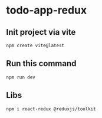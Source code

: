 # todo-app-redux

## Init project via vite
```
npm create vite@latest
```

## Run this command
```
npm run dev
```

## Libs
```
npm i react-redux @reduxjs/toolkit
```
